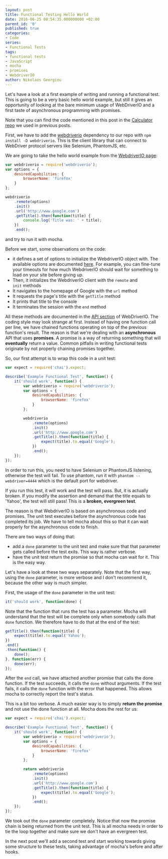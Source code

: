 ```yaml
---
layout: post
title: Functional Testing Hello World
date: 2016-06-25 08:54:35.000000000 +02:00
parent_id: '0'
published: true
categories:
- Code
series:
- Functional Tests
tags:
- functional tests
- JavaScript
- mocha
- promises
- WebdriverIO
author: Nikolaos Georgiou
---
```


Let's have a look at a first example of writing and running a functional test. This is going to be a very basic hello world example, but still it gives an opportunity of looking at the bare minimum usage of WebDriverIO and a first taste of asynchronous programming with promises.<!--more-->

Note that you can find the code mentioned in this post in the <a href="https://github.com/ngeor/Calculator">Calculator repo</a> we used in previous posts.

First, we have to add the <a href="http://webdriver.io/">webdriverio</a> dependency to our repo with <code>npm install -D webdriverio</code>. This is the client library that can connect to WebDriver protocol servers like Selenium, PhantomJS, etc.

We are going to take the hello world example from the <a href="http://webdriver.io/guide.html">WebdriverIO page</a>:

```javascript
var webdriverio = require('webdriverio');
var options = {
    desiredCapabilities: {
        browserName: 'firefox'
    }
};

webdriverio
    .remote(options)
    .init()
    .url('http://www.google.com')
    .getTitle().then(function(title) {
        console.log('Title was: ' + title);
    })
    .end();
```

and try to run it with mocha.

Before we start, some observations on the code:
<ul>
<li>it defines a set of options to initialize the WebdriverIO object with. The available options are documented <a href="http://webdriver.io/guide/getstarted/configuration.html">here</a>. For example, you can fine-tune your timeouts for how much WebdriverIO should wait for something to load on your site before giving up.</li>
<li>Then, it initializes the WebdriverIO client with the <code>remote</code> and <code>init</code> methods</li>
<li>It navigates to the homepage of Google with the <code>url</code> method</li>
<li>It requests the page's title with the <code>getTitle</code> method</li>
<li>It prints that title to the console</li>
<li>It terminates the session with the <code>end</code> method</li>
</ul>

All these methods are documented in the <a href="http://webdriver.io/api.html">API section</a> of WebDriverIO. The coding style may look strange at first. Instead of having one function call per line, we have chained functions operating on top of the previous function's result. The reason is that we're dealing with an <strong>asynchronous</strong> API that uses <strong>promises</strong>. A promise is a way of returning something that will <strong>eventually</strong> return a value. Common pitfalls in writing functional tests originate by not properly chaining promises together.

So, our first attempt is to wrap this code in a unit test:

```javascript
var expect = require('chai').expect;

describe('Example Functional Test', function() {
    it('should work', function() {
        var webdriverio = require('webdriverio');
        var options = {
            desiredCapabilities: {
                browserName: 'firefox'
            }
        };

        webdriverio
            .remote(options)
            .init()
            .url('http://www.google.com')
            .getTitle().then(function(title) {
                expect(title).to.equal('Google');
            })
            .end();
    });
});
```

In order to run this, you need to have Selenium or PhantomJS listening, otherwise the test will fail. To use phantom, run it with <code>phantom --webdriver=4444</code> which is the default port for webdriver.

If you run this test, it will work and the test will pass. But, it is actually broken. If you modify the assertion and demand that the title equals to 'Yahoo', the test will still pass! This is a <strong>broken, evergreen test</strong>.

The reason is that WebdriverIO is based on asynchronous code and promises. The unit test executes before the asynchronous code has completed its job. We have to tell mocha about this so that it can wait properly for the asynchronous code to finish.

There are two ways of doing that:
<ul>
<li>add a <code>done</code> parameter to the unit test and make sure that that parameter gets called before the test exits. This way is rather verbose.</li>
<li>have the unit test return the promise so that mocha can wait for it. This is the easy way.</li>
</ul>

Let's have a look at these two ways separately. Note that the first way, using the <code>done</code> parameter, is more verbose and I don't recommend it, because the other way is much simpler.

First, the usage of the <code>done</code> parameter in the unit test:

```javascript
it('should work', function(done) {
```

Note that the function that runs the test has a parameter. Mocha will understand that the test will be complete only when somebody calls that <code>done</code> function. We therefore have to do that at the end of the test:

```javascript
getTitle().then(function(title) {
    expect(title).to.equal('Yahoo');
})
.end()
.then(function() {
    done();
}, function(err) {
    done(err);
});
```

After the <code>end</code> call, we have attached another promise that calls the done function. If the test succeeds, it calls the <code>done</code> without arguments. If the test fails, it calls the <code>done</code> function with the error that happened. This allows mocha to correctly report the test's status.

This is a bit too verbose. A much easier way is to simply <strong>return the promise</strong> and not use the done function at all. Mocha does the rest for us:

```javascript
var expect = require('chai').expect;

describe('Example Functional Test', function() {
    it('should work', function() {
        var webdriverio = require('webdriverio');
        var options = {
            desiredCapabilities: {
                browserName: 'firefox'
            }
        };

        return webdriverio
            .remote(options)
            .init()
            .url('http://www.google.com')
            .getTitle().then(function(title) {
                expect(title).to.equal('Google');
            })
            .end();
    });
});
```

We took out the <code>done</code> parameter completely. Notice that now the promise chain is being returned from the unit test. This is all mocha needs in order to tie the loop together and make sure we don't have an evergreen test.

In the next post we'll add a second test and start working towards giving some structure to these tests, taking advantage of mocha's before and after hooks.
